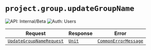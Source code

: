 # `project.group.updateGroupName`

![API: Internal/Beta](https://img.shields.io/static/v1?label=API&message=Internal/Beta&color=red&style=flat-square)
![Auth: Users](https://img.shields.io/static/v1?label=Auth&message=Users&color=informational&style=flat-square)



| Request | Response | Error |
|---------|----------|-------|
|<code><a href='#updategroupnamerequest'>UpdateGroupNameRequest</a></code>|<code><a href='https://kotlinlang.org/api/latest/jvm/stdlib/kotlin/-unit/'>Unit</a></code>|<code><a href='/docs/reference/dk.sdu.cloud.CommonErrorMessage.md'>CommonErrorMessage</a></code>|


